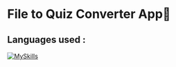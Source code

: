 # File to Quiz Converter App📝

## Languages used :
[![MySkills](https://skillicons.dev/icons?i=html,css,js,react,bootstrap,java,spring)](https://skillicons.dev)
